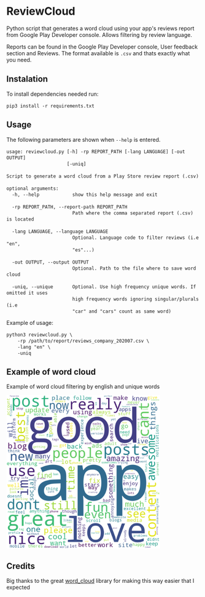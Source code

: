 # ReviewCloud
Python script that generates a word cloud using your app's reviews report from Google Play Developer console. Allows filtering by review language.

Reports can be found in the Google Play Developer console, User feedback section and Reviews. The format available is `.csv` and thats exactly what you need.

## Instalation

To install dependencies needed run:

    pip3 install -r requirements.txt

## Usage

The following parameters are shown when `--help` is entered.

```
usage: reviewcloud.py [-h] -rp REPORT_PATH [-lang LANGUAGE] [-out OUTPUT]
                      [-uniq]

Script to generate a word cloud from a Play Store review report (.csv)

optional arguments:
  -h, --help            show this help message and exit

  -rp REPORT_PATH, --report-path REPORT_PATH
                        Path where the comma separated report (.csv) is located

  -lang LANGUAGE, --language LANGUAGE
                        Optional. Language code to filter reviews (i.e "en",
                        "es"...)

  -out OUTPUT, --output OUTPUT
                        Optional. Path to the file where to save word cloud

  -uniq, --unique       Optional. Use high frequency unique words. If omitted it uses
                        high frequency words ignoring singular/plurals (i.e
                        "car" and "cars" count as same word)
```

Example of usage:

```
python3 reviewcloud.py \
	-rp /path/to/report/reviews_company_202007.csv \
	-lang "en" \
	-uniq
```

## Example of word cloud

Example of word cloud filtering by english and unique words

<img src="examples/example_cloud.png" width="400" height="400"/>

## Credits

Big thanks to the great [word_cloud](https://github.com/amueller/word_cloud) library for making this way easier that I expected

